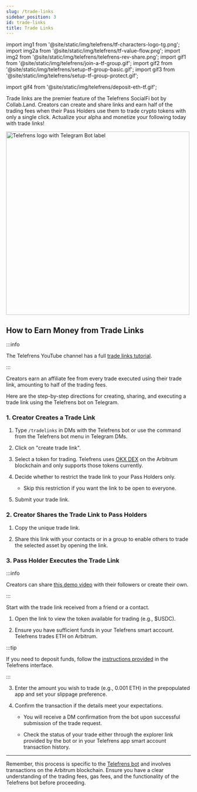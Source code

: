 ```yaml
---
slug: /trade-links
sidebar_position: 3
id: trade-links
title: Trade Links
---
```


import img1 from '@site/static/img/telefrens/tf-characters-logo-tg.png';
import img2a from '@site/static/img/telefrens/tf-value-flow.png';
import img2 from '@site/static/img/telefrens/telefrens-rev-share.png';
import gif1 from '@site/static/img/telefrens/join-a-tf-group.gif';
import gif2 from '@site/static/img/telefrens/setup-tf-group-basic.gif';
import gif3 from '@site/static/img/telefrens/setup-tf-group-protect.gif';

import gif4 from '@site/static/img/telefrens/deposit-eth-tf.gif';

Trade links are the premier feature of the Telefrens SocialFi bot by Collab.Land. Creators can create and share links and earn half of the trading fees when their Pass Holders use them to trade crypto tokens with only a single click. Actualize your alpha and monetize your following today with trade links!

  <div class="text--center">
    <img  src={img1} alt="Telefrens logo with Telegram Bot label" width="500" />
  </div>

## How to Earn Money from Trade Links

:::info

The Telefrens YouTube channel has a full [trade links tutorial](https://youtu.be/ciReb5j8Go0).

:::

Creators earn an affiliate fee from every trade executed using their trade link, amounting to half of the trading fees.

Here are the step-by-step directions for creating, sharing, and executing a trade link using the Telefrens bot on Telegram.

### 1. Creator Creates a Trade Link

1. Type `/tradelinks` in DMs with the Telefrens bot or use the command from the Telefrens bot menu in Telegram DMs.

2. Click on "create trade link".

3. Select a token for trading. Telefrens uses [OKX DEX](https://www.okx.com/web3/build/docs/build-dapp/api-asset-get-all-coins) on the Arbitrum blockchain and only supports those tokens currently.

4. Decide whether to restrict the trade link to your Pass Holders only.
  
    - Skip this restriction if you want the link to be open to everyone.

5. Submit your trade link.

### 2. Creator Shares the Trade Link to Pass Holders

1. Copy the unique trade link.

2. Share this link with your contacts or in a group to enable others to trade the selected asset by opening the link.

### 3. Pass Holder Executes the Trade Link

:::info

Creators can share [this demo video](https://www.youtube.com/watch?v=UR8TTZM2u9I) with their followers or create their own.

:::

Start with the trade link received from a friend or a contact.

1. Open the link to view the token available for trading (e.g., $USDC).

2. Ensure you have sufficient funds in your Telefrens smart account. Telefrens trades ETH on Arbitrum.

:::tip

If you need to deposit funds, follow the [instructions provided](./intro#deposit-eth-to-your-smart-account-on-arbitrum-one) in the Telefrens interface. <!--Check out the [deposit tutorial](https://www.youtube.com/channel/UCmyt5i7JmBPd03r2eJ-EaMA) on YouTube.-->

:::

3. Enter the amount you wish to trade (e.g., 0.001 ETH) in the prepopulated app and set your slippage preference.

4. Confirm the transaction if the details meet your expectations.

    - You will receive a DM confirmation from the bot upon successful submission of the trade request.

    - Check the status of your trade either through the explorer link provided by the bot or in your Telefrens app smart account transaction history.

---

Remember, this process is specific to the [Telefrens bot](./intro) and involves transactions on the Arbitrum blockchain. Ensure you have a clear understanding of the trading fees, gas fees, and the functionality of the Telefrens bot before proceeding.
